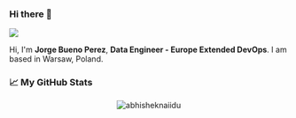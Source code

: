 ### Hi there 👋

![](https://visitor-badge.glitch.me/badge?page_id=buenoperezj)

Hi, I'm **Jorge Bueno Perez**, **Data Engineer - Europe Extended DevOps**. I am based in Warsaw, Poland.

### 📈 My GitHub Stats

<p align="center"> <img src="https://github-readme-stats.vercel.app/api?username=buenoperezj&show_icons=true&theme=gotham" alt="abhisheknaiidu" />


